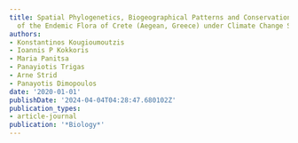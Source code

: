 ```yaml
---
title: Spatial Phylogenetics, Biogeographical Patterns and Conservation Implications
  of the Endemic Flora of Crete (Aegean, Greece) under Climate Change Scenarios
authors:
- Konstantinos Kougioumoutzis
- Ioannis P Kokkoris
- Maria Panitsa
- Panayiotis Trigas
- Arne Strid
- Panayotis Dimopoulos
date: '2020-01-01'
publishDate: '2024-04-04T04:28:47.680102Z'
publication_types:
- article-journal
publication: '*Biology*'
---
```

